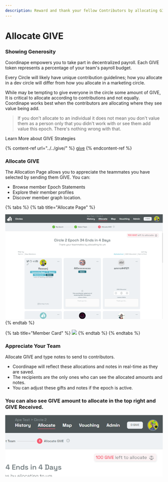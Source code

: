 ```yaml
---
description: Reward and thank your fellow Contributors by allocating GIVE
---
```


# Allocate GIVE

### Showing Generosity&#x20;

Coordinape empowers you to take part in decentralized payroll. Each GIVE token represents a percentage of your team's payroll budget.

Every Circle will likely have unique contribution guidelines; how you allocate in a dev circle will differ from how you allocate in a marketing circle.

While may be tempting to give everyone in the circle some amount of GIVE, It is critical to allocate according to contributions and not equally. Coordinape works best when the contributors are allocating where they see value being add.&#x20;

> If you don't allocate to an individual it does not mean you don't value them as a person only that you didn't work with or see them add value this epoch. There's nothing wrong with that.

Learn More about GIVE Strategies

{% content-ref url="../../give/" %}
[give](../../give/)
{% endcontent-ref %}

### Allocate GIVE

The Allocation Page allows you to appreciate the teammates you have selected by sending them GIVE. You can:

* Browse member Epoch Statements&#x20;
* Explore their member profiles
* Discover member graph location.

{% tabs %}
{% tab title="Allocate Page" %}


![](<../../../.gitbook/assets/image (29).png>)
{% endtab %}

{% tab title="Member Card" %}
![](../../../.gitbook/assets/How\_to\_Coordinape15.jpg)
{% endtab %}
{% endtabs %}

### Appreciate Your Team

Allocate GIVE and type notes to send to contributors.

* Coordinape will reflect these allocations and notes in real-time as they are saved.&#x20;
* The recipients are the only ones who can see the allocated amounts and notes.
* You can adjust these gifts and notes if the epoch is active.

### You can also see GIVE amount to allocate in the top right and GIVE Received.

![Amount left to allocate](<../../../.gitbook/assets/image (10).png>)

